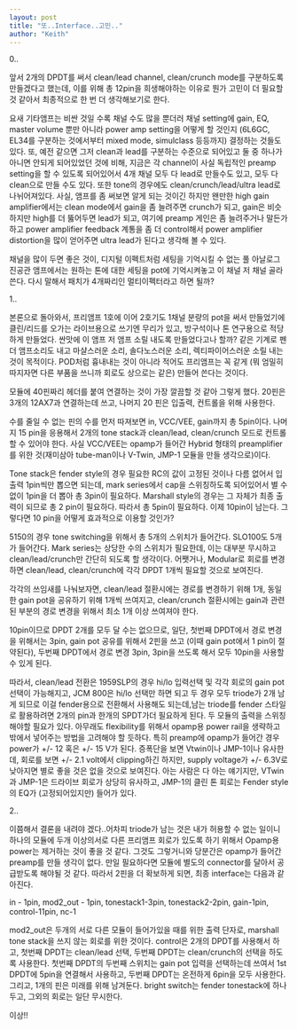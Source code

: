 ```yaml
---
layout: post
title: "또..Interface..고민.."
author: "Keith"
---
```



0..

앞서 2개의 DPDT를 써서 clean/lead channel, clean/crunch mode를 구분하도록 만들겠다고 했는데, 이를 위해 총 12pin을 희생해야하는 이유로 뭔가 고민이 더 필요할 것 같아서 최종적으로 한 번 더 생각해보기로 한다.

요새 기타앰프는 비싼 것일 수록 채널 수도 많을 뿐더러 채널 setting에 gain, EQ, master volume 뿐만 아니라 power amp setting을 어떻게 할 것인지 (6L6GC, EL34를 구분하는 것에서부터 mixed mode, simulclass 등등까지) 결정하는 것들도 있다. 또, 예전 같으면 그저 clean과 lead를 구분하는 수준으로 되어있고 둘 중 하나가 아니면 안되게 되어있었던 것에 비해, 지금은 각 channel이 사실 독립적인 preamp setting을 할 수 있도록 되어있어서 4개 채널 모두 다 lead로 만들수도 있고, 모두 다 clean으로 만들 수도 있다. 또한 tone의 경우에도 clean/crunch/lead/ultra lead로 나뉘어져있다. 사실, 앰프를 좀 써보면 알게 되는 것이긴 하지만 왠만한 high gain amplifier에서는 clean mode에서 gain을 좀 늘려주면 crunch가 되고, gain은 비슷하지만 high를 더 뚫어두면 lead가 되고, 여기에 preamp 게인은 좀 늘려주거나 말든가 하고 power amplifier feedback 계통을 좀 더 control해서 power amplifier distortion을 많이 얻어주면 ultra lead가 된다고 생각해 볼 수 있다.

채널을 많이 두면 좋은 것이, 디지털 이펙트처럼 세팅을 기억시킬 수 없는 풀 아날로그 진공관 앰프에서는 원하는 톤에 대한 세팅을 pot에 기억시켜놓고 이 채널 저 채널 골라쓴다. 다시 말해서 패치가 4개짜리인 멀티이펙터라고 하면 될까?

1..

본론으로 돌아와서, 프리앰프 1호에 이어 2호기도 1채널 분량의 pot을 써서 만들었기에 클린/리드를 오가는 라이브용으로 쓰기엔 무리가 있고, 방구석이나 톤 연구용으로 적당하게 만들었다. 싼맛에 이 앰프 저 앰프 소릴 내도록 만들었다고나 할까? 같은 기계로 펜더 앰프소리도 내고 마샬스러운 소리, 솔다노스러운 소리, 렉티파이어스러운 소릴 내는 것이 목적이다. POD처럼 흉내내는 것이 아니라 적어도 프리앰프는 꼭 같게 (뭐 엄밀히 따지자면 다른 부품을 쓰니까 회로도 상으로는 같은) 만들어 쓴다는 것이다.

모듈에 40핀짜리 헤더를 붙여 연결하는 것이 가장 깔끔할 것 같아 그렇게 했다. 20핀은 3개의 12AX7과 연결하는데 쓰고, 나머지 20 핀은 입출력, 컨트롤을 위해 사용한다.

수를 줄일 수 없는 핀의 수를 먼저 따져보면 in, VCC/VEE, gain까지 총 5pin이다. 나머지 15 pin을 응용해서 2개의 tone stack과 clean/lead, clean/crunch 모드로 컨트롤 할 수 있어야 한다. 사실 VCC/VEE는 opamp가 들어간 Hybrid 형태의 preamplifier를 위한 것(재미삼아 tube-man이나 V-Twin, JMP-1 모듈을 만들 생각으로)이다.

Tone stack은 fender style의 경우 필요한 RC의 값이 고정된 것이나 다름 없어서 입출력 1pin씩만 뽑으면 되는데, mark series에서 cap을 스위칭하도록 되어있어서 별 수 없이 1pin을 더 뽑아 총 3pin이 필요하다. Marshall style의 경우는 그 자체가 최종 출력이 되므로 총 2 pin이 필요하다. 따라서 총 5pin이 필요하다. 이제 10pin이 남는다. 그렇다면 10 pin을 어떻게 효과적으로 이용할 것인가?

5150의 경우 tone switching을 위해서 총 5개의 스위치가 들어간다. SLO100도 5개가 들어간다. Mark series는 상당한 수의 스위치가 필요한데, 이는 대부분 무시하고 clean/lead/crunch만 간단히 되도록 할 생각이다. 어쨋거나, Modular로 회로를 변경하면 clean/lead, clean/crunch에 각각 DPDT 1개씩 필요할 것으로 보여진다. 

각각의 쓰임새를 나눠보자면, clean/lead 절환시에는 경로를 변경하기 위해 1개, 동일한 gain pot을 공유하기 위해 1개씩 쓰여지고, clean/crunch 절환시에는 gain과 관련된 부분의 경로 변경을 위해서 최소 1개 이상 쓰여져야 한다. 

10pin이므로 DPDT 2개를 모두 달 수는 없으므로, 일단, 첫번째 DPDT에서 경로 변경을 위해서는 3pin, gain pot 공유를 위해서 2핀을 쓰고 (이때 gain pot에서 1 pin이 절약된다), 두번째 DPDT에서 경로 변경 3pin, 3pin을 쓰도록 해서 모두 10pin을 사용할 수 있게 된다. 

따라서, clean/lead 전환은 1959SLP의 경우 hi/lo 입력선택 및 각각 회로의 gain pot 선택이 가능해지고, JCM 800은 hi/lo 선택만 하면 되고 두 경우 모두 triode가 2개 남게 되므로 이걸 fender용으로 전환해서 사용해도 되는데,남는 triode를 fender 스타일로 활용하려면 2개의 pin과 한개의 SPDT가더 필요하게 된다. 두 모듈의 출력을 스위칭 해야할 필요가 있다. 아무래도 flexibility를 위해서 opamp용 power rail을 생략하고 밖에서 넣어주는 방법을 고려해야 할 듯하다. 특히 preamp에 opamp가 들어간 경우 power가 +/- 12 혹은 +/- 15 V가 된다. 증폭단을 보면 Vtwin이나 JMP-1이나 유사한데, 회로를 보면 +/- 2.1 volt에서 clipping하긴 하지만, supply voltage가 +/- 6.3V로 낮아지면 별로 좋을 것은 없을 것으로 보여진다. 아는 사람은 다 아는 얘기지만, VTwin과 JMP-1은 드라이브 회로가 상당히 유사하고, JMP-1의 클린 톤 회로는 Fender style의 EQ가 (고정되어있지만) 들어가 있다.

2..

이쯤해서 결론을 내려야 겠다..어차피 triode가 남는 것은 내가 허용할 수 없는 일이니 하나의 모듈에 두개 이상의서로 다른 프리앰프 회로가 있도록 하기 위해서 Opamp용 power는 제거하는 것이 좋을 것 같다. 그것도 그렇거니와 당분간은 opamp가 들어간 preamp를 만들 생각이 없다. 만일 필요하다면 모듈에 별도의 connector를 달아서 공급받도록 해야될 것 같다. 따라서 2핀을 더 확보하게 되면, 최종 interface는 다음과 같아진다.

in - 1pin, mod2_out - 1pin, tonestack1-3pin, tonestack2-2pin, gain-1pin, control-11pin, nc-1

mod2_out은 두개의 서로 다른 모듈이 들어가있을 때를 위한 출력 단자로, marshall tone stack을 쓰지 않는 회로를 위한 것이다. control은 2개의 DPDT를 사용해서 하고, 첫번째 DPDT는 clean/lead 선택, 두번째 DPDT는 clean/crunch의 선택을 하도록 사용한다. 첫번째 DPDT의 두번째 스위치는 gain pot 입력을 선택하는데 쓰여서 1st DPDT에 5pin을 연결해서 사용하고, 두번째 DPDT는 온전하게 6pin을 모두 사용한다. 그리고, 1개의 핀은 미래를 위해 남겨둔다. bright switch는 fender tonestack에 하나 두고, 그외의 회로는 일단 무시한다.

이상!!


